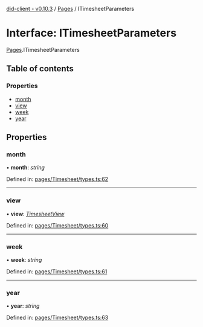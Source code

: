 [did-client - v0.10.3](../README.md) / [Pages](../modules/pages.md) / ITimesheetParameters

# Interface: ITimesheetParameters

[Pages](../modules/pages.md).ITimesheetParameters

## Table of contents

### Properties

- [month](pages.itimesheetparameters.md#month)
- [view](pages.itimesheetparameters.md#view)
- [week](pages.itimesheetparameters.md#week)
- [year](pages.itimesheetparameters.md#year)

## Properties

### month

• **month**: *string*

Defined in: [pages/Timesheet/types.ts:62](https://github.com/Puzzlepart/did/blob/dev/client/pages/Timesheet/types.ts#L62)

___

### view

• **view**: [*TimesheetView*](../modules/pages.md#timesheetview)

Defined in: [pages/Timesheet/types.ts:60](https://github.com/Puzzlepart/did/blob/dev/client/pages/Timesheet/types.ts#L60)

___

### week

• **week**: *string*

Defined in: [pages/Timesheet/types.ts:61](https://github.com/Puzzlepart/did/blob/dev/client/pages/Timesheet/types.ts#L61)

___

### year

• **year**: *string*

Defined in: [pages/Timesheet/types.ts:63](https://github.com/Puzzlepart/did/blob/dev/client/pages/Timesheet/types.ts#L63)
